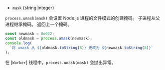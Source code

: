 <!-- YAML
added: v0.1.19
-->

* `mask` {string|integer}

`process.umask(mask)` 会设置 Node.js 进程的文件模式的创建掩码。 
子进程从父进程继承掩码。 
返回上一个掩码。

```js
const newmask = 0o022;
const oldmask = process.umask(newmask);
console.log(
  `将 umask 从 ${oldmask.toString(8)} 更改为 ${newmask.toString(8)}`
);
```

在 [`Worker`] 线程中，`process.umask(mask)` 会抛出异常。


